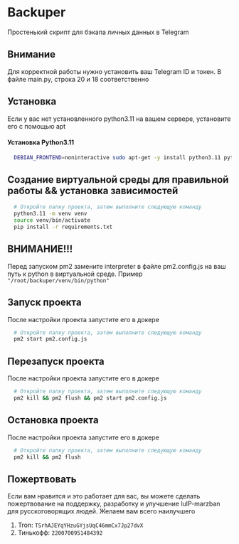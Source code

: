 # Backuper
Простенький скрипт для бэкапа личных данных в Telegram


## Внимание
Для корректной работы нужно установить ваш Telegram ID и токен. В файле main.py, строка 20 и 18 соответственно 


## Установка
Если у вас нет установленного python3.11 на вашем сервере, установите его с помощью apt


#### Установка Python3.11
```bash
  DEBIAN_FRONTEND=noninteractive sudo apt-get -y install python3.11 python3.11-venv
```

## Создание виртуальной среды для правильной работы && установка зависимостей
```bash
  # Откройте папку проекта, затем выполните следующую команду
  python3.11 -m venv venv
  source venv/bin/activate
  pip install -r requirements.txt
```

## ВНИМАНИЕ!!!
Перед запуском pm2 замените interpreter в файле pm2.config.js на ваш путь к python в виртуальной среде. 
Пример `"/root/backuper/venv/bin/python"`

## Запуск проекта
После настройки проекта запустите его в докере
```bash
  # Откройте папку проекта, затем выполните следующую команду
  pm2 start pm2.config.js
```

## Перезапуск проекта
После настройки проекта запустите его в докере
```bash
  # Откройте папку проекта, затем выполните следующую команду
  pm2 kill && pm2 flush && pm2 start pm2.config.js
```

## Остановка проекта
После настройки проекта запустите его в докере
```bash
  # Откройте папку проекта, затем выполните следующую команду
  pm2 kill && pm2 flush
```

## Пожертвовать
Если вам нравится и это работает для вас, вы можете сделать пожертвование на поддержку, разработку и улучшение luIP-marzban для русскоговорящих людей. Желаем вам всего наилучшего

1. Tron: `TSrhAJEYqYHzuGYjsUqC46mmCx7Jp27dvX`
2. Тинькофф: `2200700951484392`